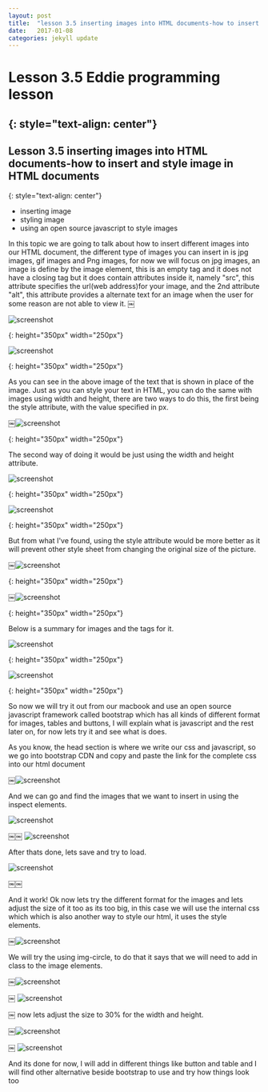 ```yaml
---
layout: post
title:  "lesson 3.5 inserting images into HTML documents-how to insert and style image in HTML documents"
date:   2017-01-08
categories: jekyll update
---
```


# Lesson 3.5 Eddie programming lesson
{: style="text-align: center"}
-------------------------------------

## Lesson 3.5 inserting images into HTML documents-how to insert and style image in HTML documents
{: style="text-align: center"}

- inserting image
- styling image
- using an open source javascript to style images

In this topic we are going to talk about how to insert different images into our HTML document, the different type of images you can insert in is jpg images, gif images and Png images, for now we will focus on jpg images, an image is define by the image element, this is an empty tag and it does not have a closing tag but it does contain attributes inside it, namely "src", this attribute specifies the url(web address)for your image, and the 2nd attribute "alt", this attribute provides a alternate text for an image when the user for some reason are not able to view it.
￼

![screenshot][id]

[id]:/images/Lesson3.5/Photo1.png
{: height="350px" width="250px"}

![screenshot][id1]

[id1]:/images/Lesson3.5/Photo2.png
{: height="350px" width="250px"}

As you can see in the above image of the text that is shown in place of the image.
Just as you can style your text in HTML, you can do the same with images using width and height, there are two ways to do this, the first being the style attribute, with the value specified in px.

￼![screenshot][id2]

[id2]:/images/Lesson3.5/Photo3.png
{: height="350px" width="250px"}

The second way of doing it would be just using the width and height attribute.

![screenshot][id3]

[id3]:/images/Lesson3.5/Photo4.png
{: height="350px" width="250px"}


![screenshot][id4]

[id4]:/images/Lesson3.5/Photo5.png
{: height="350px" width="250px"}

But from what I've found, using the style attribute would be more better as it will prevent other style sheet from changing the original size of the picture.

￼![screenshot][id5]

[id5]:/images/Lesson3.5/Photo6.png
{: height="350px" width="250px"}


￼![screenshot][id6]

[id6]:/images/Lesson3.5/Photo7.png
{: height="350px" width="250px"}


Below is a summary for images and the tags for it.

![screenshot][id7]

[id7]:/images/Lesson3.5/Photo8.png
{: height="350px" width="250px"}


![screenshot][id8]

[id8]:/images/Lesson3.5/Photo9.png
{: height="350px" width="250px"}

So now we will try it out from our macbook and use an open source javascript framework called bootstrap which has all kinds of different format for images, tables and buttons, I will explain what is javascript and the rest later on, for now lets try it and see what is does.

As you know, the head section is where we write our css and javascript, so we go into bootstrap CDN and copy and paste the link for the complete css into our html document

￼![screenshot][id9]

[id9]:/images/Lesson3.5/Photo10.png


And we can go and find the images that we want to insert in using the inspect elements.

![screenshot][id10]

[id10]:/images/Lesson3.5/Photo11.png
￼￼
![screenshot][id11]

[id11]:/images/Lesson3.5/Photo12.png


After thats done, lets save and try to load.

![screenshot][id12]

[id12]:/images/Lesson3.5/Photo13.png
￼￼

And it work! Ok now lets try the different format for the images and lets adjust the size of it too as its too big, in this case we will use the internal css which which is also another way to style our html, it uses the style elements.

￼![screenshot][id13]

[id13]:/images/Lesson3.5/Photo14.png


We will try the using img-circle, to do that it says that we will need to add in class to the image elements.

￼![screenshot][id14]

[id14]:/images/Lesson3.5/Photo15.png
￼
![screenshot][id15]

[id15]:/images/Lesson3.5/Photo16.png
￼
now lets adjust the size to 30% for the width and height.

￼![screenshot][id16]

[id16]:/images/Lesson3.5/Photo17.png
￼
![screenshot][id17]

[id17]:/images/Lesson3.5/Photo18.png


And its done for now, I will add in different things like button and table and I will find other alternative beside bootstrap to use and try how things look too
